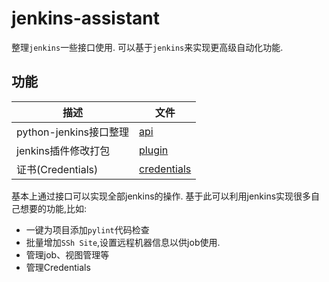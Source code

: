 # jenkins-assistant
整理`jenkins`一些接口使用. 可以基于`jenkins`来实现更高级自动化功能.


## 功能

| 描述                 | 文件                  |
| ------------------ | ------------------- |
| python-jenkins接口整理 | [api](api.md)       |
| jenkins插件修改打包      | [plugin](plugin.md) |
| 证书(Credentials)    | [credentials](credentials.md)         |



基本上通过接口可以实现全部jenkins的操作. 基于此可以利用jenkins实现很多自己想要的功能,比如:

- 一键为项目添加`pylint`代码检查
- 批量增加`SSh Site`,设置远程机器信息以供job使用.
- 管理job、视图管理等
- 管理Credentials